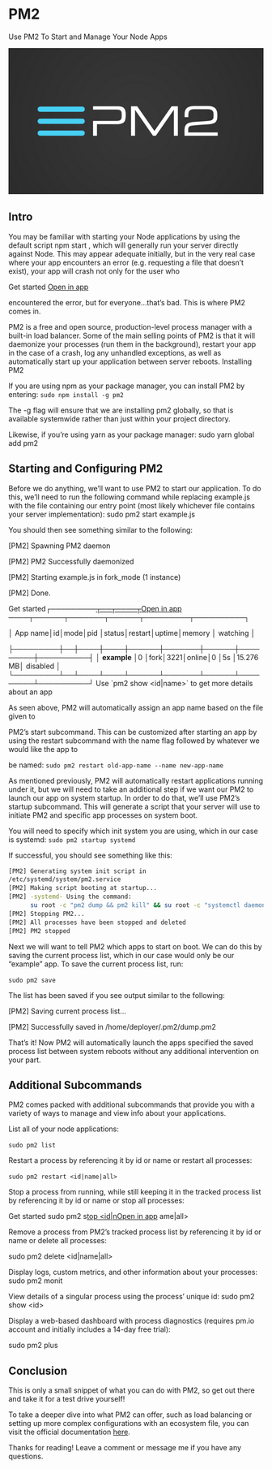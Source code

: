 # PM2

Use PM2 To Start and Manage Your Node Apps

![](../.gitbook/assets/1%20%281%29.png)

## Intro

You may be familiar with starting your Node applications by using the default script npm start , which will generally run your server directly against Node. This may appear adequate initially, but in the very real case where your app encounters an error \(e.g. requesting a file that doesn’t exist\), your app will crash not only for the user who

Get started [Open in app](https://rsci.app.link/?%24canonical_url=https%3A%2F%2Fmedium.com%2Fp%2F1a2e43feb2d6&~feature=LoOpenInAppButton&~channel=ShowPostUnderUser&~stage=mobileNavBar&source=post_page-----1a2e43feb2d6--------------------------------)

encountered the error, but for everyone…that’s bad. This is where PM2 comes in.

PM2 is a free and open source, production-level process manager with a built-in load balancer. Some of the main selling points of PM2 is that it will daemonize your processes \(run them in the background\), restart your app in the case of a crash, log any unhandled exceptions, as well as automatically start up your application between server reboots. Installing PM2

If you are using npm as your package manager, you can install PM2 by entering: `sudo npm install -g pm2`

The -g flag will ensure that we are installing pm2 globally, so that is available systemwide rather than just within your project directory.

Likewise, if you’re using yarn as your package manager: sudo yarn global add pm2

## Starting and Configuring PM2

Before we do anything, we’ll want to use PM2 to start our application. To do this, we’ll need to run the following command while replacing example.js with the file containing our entry point \(most likely whichever file contains your server implementation\): sudo pm2 start example.js

You should then see something similar to the following:

\[PM2\] Spawning PM2 daemon

\[PM2\] PM2 Successfully daemonized

\[PM2\] Starting example.js in fork\_mode \(1 instance\)

\[PM2\] Done.

Get started┌─────────[┬──┬────┬](https://rsci.app.link/?%24canonical_url=https%3A%2F%2Fmedium.com%2Fp%2F1a2e43feb2d6&~feature=LoOpenInAppButton&~channel=ShowPostUnderUser&~stage=mobileNavBar&source=post_page-----1a2e43feb2d6--------------------------------)[Open in app](https://rsci.app.link/?%24canonical_url=https%3A%2F%2Fmedium.com%2Fp%2F1a2e43feb2d6&~feature=LoOpenInAppButton&~channel=ShowPostUnderUser&~stage=mobileNavBar&source=post_page-----1a2e43feb2d6--------------------------------) ────┬──────┬───────┬──────┬─────────┬──────────┐

│ App name│id│mode│pid │status│restart│uptime│memory │ watching │

├─────────┼──┼────┼────┼──────┼───────┼──────┼─────────┼──────────┤ │ **example** │0 │fork│3221│online│0 │5s │15.276 MB│ disabled │ └─────────┴──┴────┴────┴──────┴───────┴──────┴─────────┴──────────┘ Use \`pm2 show &lt;id\|name&gt;\` to get more details about an app

As seen above, PM2 will automatically assign an app name based on the file given to

PM2’s start subcommand. This can be customized after starting an app by using the restart subcommand with the name flag followed by whatever we would like the app to

be named: `sudo pm2 restart old-app-name --name new-app-name`

As mentioned previously, PM2 will automatically restart applications running under it, but we will need to take an additional step if we want our PM2 to launch our app on system startup. In order to do that, we’ll use PM2’s startup subcommand. This will generate a script that your server will use to initiate PM2 and specific app processes on system boot.

You will need to specify which init system you are using, which in our case is systemd: `sudo pm2 startup systemd`

If successful, you should see something like this:

```bash
[PM2] Generating system init script in  
/etc/systemd/system/pm2.service 
[PM2] Making script booting at startup... 
[PM2] -systemd- Using the command: 
      su root -c "pm2 dump && pm2 kill" && su root -c "systemctl daemon-reload && systemctl enable pm2 && systemctl start pm2" [PM2] Dumping processes 
[PM2] Stopping PM2... 
[PM2] All processes have been stopped and deleted 
[PM2] PM2 stopped 

```

Next we will want to tell PM2 which apps to start on boot. We can do this by saving the current process list, which in our case would only be our “example” app. To save the current process list, run:

`sudo pm2 save`

The list has been saved if you see output similar to the following:

\[PM2\] Saving current process list...

\[PM2\] Successfully saved in /home/deployer/.pm2/dump.pm2

That’s it! Now PM2 will automatically launch the apps specified the saved process list between system reboots without any additional intervention on your part.

## Additional Subcommands

PM2 comes packed with additional subcommands that provide you with a variety of ways to manage and view info about your applications.

List all of your node applications:

`sudo pm2 list`

Restart a process by referencing it by id or name or restart all processes:

`sudo pm2 restart <id|name|all>`

Stop a process from running, while still keeping it in the tracked process list by referencing it by id or name or stop all processes:

Get started sudo pm2 s[top &lt;id\|n](https://rsci.app.link/?%24canonical_url=https%3A%2F%2Fmedium.com%2Fp%2F1a2e43feb2d6&~feature=LoOpenInAppButton&~channel=ShowPostUnderUser&~stage=mobileNavBar&source=post_page-----1a2e43feb2d6--------------------------------)[Open in app](https://rsci.app.link/?%24canonical_url=https%3A%2F%2Fmedium.com%2Fp%2F1a2e43feb2d6&~feature=LoOpenInAppButton&~channel=ShowPostUnderUser&~stage=mobileNavBar&source=post_page-----1a2e43feb2d6--------------------------------) ame\|all&gt;

Remove a process from PM2’s tracked process list by referencing it by id or name or delete all processes:

sudo pm2 delete &lt;id\|name\|all&gt;

Display logs, custom metrics, and other information about your processes: sudo pm2 monit

View details of a singular process using the process’ unique id: sudo pm2 show &lt;id&gt;

Display a web-based dashboard with process diagnostics \(requires pm.io account and initially includes a 14-day free trial\):

sudo pm2 plus

## Conclusion

This is only a small snippet of what you can do with PM2, so get out there and take it for a test drive yourself!

To take a deeper dive into what PM2 can offer, such as load balancing or setting up more complex configurations with an ecosystem file, you can visit the official documentation [here](https://pm2.keymetrics.io/docs/usage/pm2-doc-single-page/).

Thanks for reading! Leave a comment or message me if you have any questions.

